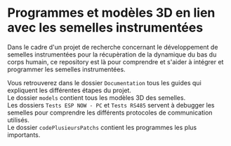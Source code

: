 # Programmes et modèles 3D en lien avec les semelles instrumentées
Dans le cadre d'un projet de recherche concernant le développement de semelles instrumentées pour la récupèration de la dynamique du bas du corps humain, ce repository est là pour comprendre et s'aider à intégrer et programmer les semelles instrumentées.  
  
Vous retrouverez dans le dossier `Documentation` tous les guides qui expliquent les différentes étapes du projet.  
Le dossier `models` contient tous les modèles 3D des semelles.  
Les dossiers `Tests ESP NOW - PC` et `Tests RS485` servent à debugger les semelles pour comprendre les différents protocoles de communication utilisés.  
Le dossier `codePlusieursPatchs` contient les programmes les plus importants.  